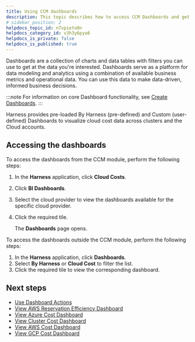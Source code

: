 ```yaml
---
title: Using CCM dashboards
description: This topic describes how to access CCM Dashboards and get more information about the data.
# sidebar_position: 2
helpdocs_topic_id: n7vpieto0n
helpdocs_category_id: v3h3y6pya6
helpdocs_is_private: false
helpdocs_is_published: true
---
```



Dashboards are a collection of charts and data tables with filters you can use to get at the data you're interested. Dashboards serve as a platform for data modeling and analytics using a combination of available business metrics and operational data. You can use this data to make data-driven, informed business decisions.


:::note
For information on core Dashboard functionality, see [Create Dashboards](https://docs.harness.io/article/ardf4nbvcy-create-dashboards).
:::

Harness provides pre-loaded By Harness (pre-defined) and Custom (user-defined) Dashboards to visualize cloud cost data across clusters and the Cloud accounts.


## Accessing the dashboards

To access the dashboards from the CCM module, perform the following steps:



1. In the **Harness** application, click **Cloud Costs**.
2. Click **BI Dashboards**. 
3. Select the cloud provider to view the dashboards available for the specific cloud provider.
4. Click the required tile.

    The **Dashboards** page opens. 


To access the dashboards outside the CCM module, perform the following steps:



1. In the **Harness** application, click **Dashboards**. 
2. Select **By Harness** or **Cloud Cost** to filter the list.
3. Click the required tile to view the corresponding dashboard.

## Next steps
* [Use Dashboard Actions](../../../../platform/18_Dashboards/use-dashboard-actions.md)
* [View AWS Reservation Efficiency Dashboard](../../../../platform/18_Dashboards/download-dashboard-data.md)
* [View Azure Cost Dashboard](../../../../platform/18_Dashboards/create-conditional-alerts.md)
* [View Cluster Cost Dashboard](../../../../platform/18_Dashboards/share-dashboards.md)
* [View AWS Cost Dashboard](aws-dashboard.md)
* [View GCP Cost Dashboard](aws-dashboard.md)